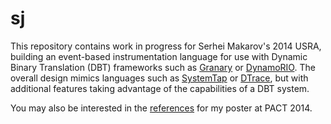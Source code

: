 sj
==

This repository contains work in progress for Serhei Makarov's 2014 USRA, building an event-based instrumentation language for use with Dynamic Binary Translation (DBT) frameworks such as [Granary](https://github.com/Granary/granary) or [DynamoRIO](http://www.dynamorio.org/). The overall design mimics languages such as [SystemTap](https://sourceware.org/systemtap/) or [DTrace](http://dtrace.org/blogs/), but with additional features taking advantage of the capabilities of a DBT system.

You may also be interested in the [references](doc/refs.md) for my poster at PACT 2014.
